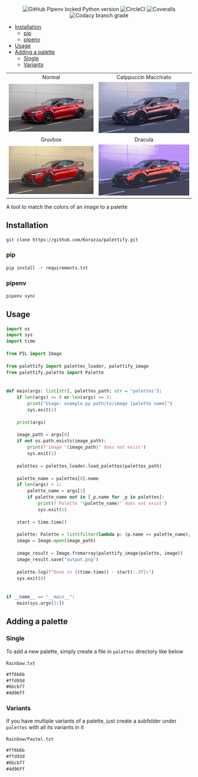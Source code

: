 <p align="center">
  <img alt="GitHub Pipenv locked Python version" src="https://img.shields.io/github/pipenv/locked/python-version/Korazza/palettify?color=%233b82f6&logo=python&style=flat-square">
  <img alt="CircleCI" src="https://img.shields.io/circleci/build/github/Korazza/palettify/main?color=%2365a30d&label=test&logo=circleci&style=flat-square">
  <img alt="Coveralls" src="https://img.shields.io/coveralls/github/Korazza/palettify?color=%2365a30d&logo=coveralls&style=flat-square">
  <img alt="Codacy branch grade" src="https://img.shields.io/codacy/grade/0a0cccad8d79414d88671d85ed98da06/main?color=%237c3aed&logo=codacy&style=flat-square">
</p>

- [Installation](#installation)
  - [pip](#pip)
  - [pipenv](#pipenv)
- [Usage](#usage)
- [Adding a palette](#adding-a-palette)
  - [Single](#single)
  - [Variants](#variants)

|                                |                                                          |
| :----------------------------: | :------------------------------------------------------: |
|             Normal             |                   Catppuccin Macchiato                   |
|  ![normal](images/normal.png)  | ![catppuccin-macchiato](images/catppuccin-macchiato.png) |
|            Gruvbox             |                         Dracula                          |
| ![gruvbox](images/gruvbox.png) |              ![dracula](images/dracula.png)              |

A tool to match the colors of an image to a palette

## Installation

```sh
git clone https://github.com/Korazza/palettify.git
```

### pip

```sh
pip install -r requirements.txt
```

### pipenv

```sh
pipenv sync
```

## Usage

```python
import os
import sys
import time

from PIL import Image

from palettify import palettes_loader, palettify_image
from palettify.palette import Palette


def main(args: list[str], palettes_path: str = "palettes"):
    if len(args) <= 0 or len(args) >= 3:
        print("Usage: example.py path/to/image [palette name]")
        sys.exit(1)

    print(args)

    image_path = args[0]
    if not os.path.exists(image_path):
        print(f'Image "{image_path}" does not exist')
        sys.exit(1)

    palettes = palettes_loader.load_palettes(palettes_path)

    palette_name = palettes[0].name
    if len(args) > 1:
        palette_name = args[1]
        if palette_name not in [_p.name for _p in palettes]:
            print(f'Palette "{palette_name}" does not exist')
            sys.exit(1)

    start = time.time()

    palette: Palette = list(filter(lambda p: (p.name == palette_name), palettes))[0]
    image = Image.open(image_path)

    image_result = Image.fromarray(palettify_image(palette, image))
    image_result.save("output.png")

    palette.log(f"Done in {(time.time() - start):.3f}s")
    sys.exit(0)


if __name__ == "__main__":
    main(sys.argv[1:])
```

## Adding a palette

### Single

To add a new palette, simply create a file in `palettes` directory like below

`Rainbow.txt`

```md
#ff6b6b
#ffd93d
#6bcb77
#4d96ff
```

### Variants

If you have multiple variants of a palette, just create a subfolder under `palettes` with all its variants in it

`Rainbow/Pastel.txt`

```md
#ff6b6b
#ffd93d
#6bcb77
#4d96ff
```
